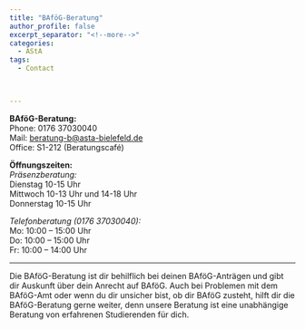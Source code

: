 ```yaml
---
title: "BAföG-Beratung"
author_profile: false
excerpt_separator: "<!--more-->"
categories:
  - AStA
tags:
  - Contact
  


---
```


**BAföG-Beratung:** <br>
Phone: 0176 37030040 <br>
Mail: beratung-b@asta-bielefeld.de <br>
Office: S1-212 (Beratungscafé)

**Öffnungszeiten:**<br>
*Präsenzberatung:*<br>
Dienstag 10-15 Uhr<br>
Mittwoch 10-13 Uhr und 14-18 Uhr<br>
Donnerstag 10-15 Uhr<br>

*Telefonberatung (0176 37030040):*<br>
Mo: 10:00 – 15:00 Uhr<br>
Do: 10:00 – 15:00 Uhr<br>
Fr: 10:00 – 14:00 Uhr<br>

<hr>

Die BAföG-Beratung ist dir behilflich bei deinen BAföG-Anträgen und gibt dir Auskunft über dein Anrecht auf BAföG. Auch bei Problemen mit dem BAföG-Amt oder wenn du dir unsicher bist, ob dir BAföG zusteht, hilft dir die BAföG-Beratung gerne weiter, denn unsere Beratung ist eine unabhängige Beratung von erfahrenen Studierenden für dich.

